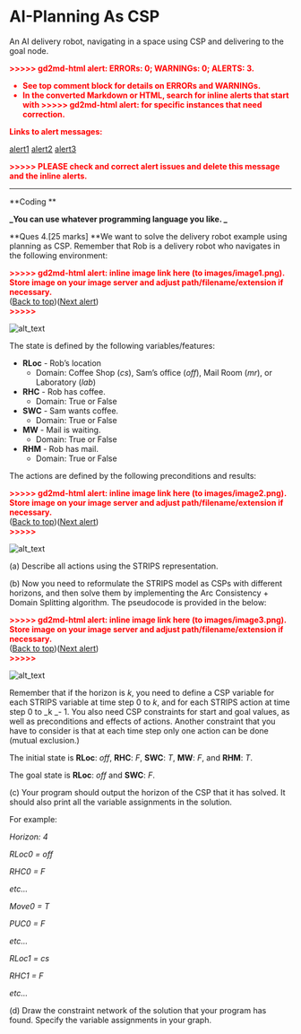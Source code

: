 # AI-Planning As CSP
 An AI delivery robot, navigating in a space using CSP and delivering to the goal node.
<!-- Output copied to clipboard! -->

<!-----

You have some errors, warnings, or alerts. If you are using reckless mode, turn it off to see inline alerts.
* ERRORs: 0
* WARNINGs: 0
* ALERTS: 3

Conversion time: 1.571 seconds.


Using this Markdown file:

1. Paste this output into your source file.
2. See the notes and action items below regarding this conversion run.
3. Check the rendered output (headings, lists, code blocks, tables) for proper
   formatting and use a linkchecker before you publish this page.

Conversion notes:

* Docs to Markdown version 1.0β33
* Wed Nov 09 2022 20:05:30 GMT-0800 (PST)
* Source doc: Untitled document
* This document has images: check for >>>>>  gd2md-html alert:  inline image link in generated source and store images to your server. NOTE: Images in exported zip file from Google Docs may not appear in  the same order as they do in your doc. Please check the images!

----->


<p style="color: red; font-weight: bold">>>>>>  gd2md-html alert:  ERRORs: 0; WARNINGs: 0; ALERTS: 3.</p>
<ul style="color: red; font-weight: bold"><li>See top comment block for details on ERRORs and WARNINGs. <li>In the converted Markdown or HTML, search for inline alerts that start with >>>>>  gd2md-html alert:  for specific instances that need correction.</ul>

<p style="color: red; font-weight: bold">Links to alert messages:</p><a href="#gdcalert1">alert1</a>
<a href="#gdcalert2">alert2</a>
<a href="#gdcalert3">alert3</a>

<p style="color: red; font-weight: bold">>>>>> PLEASE check and correct alert issues and delete this message and the inline alerts.<hr></p>


**Coding **

**_You can use whatever programming language you like. _**

**Ques 4.[25 marks] **We want to solve the delivery robot example using planning as CSP. Remember that Rob is a delivery robot who navigates in the following environment:



<p id="gdcalert1" ><span style="color: red; font-weight: bold">>>>>>  gd2md-html alert: inline image link here (to images/image1.png). Store image on your image server and adjust path/filename/extension if necessary. </span><br>(<a href="#">Back to top</a>)(<a href="#gdcalert2">Next alert</a>)<br><span style="color: red; font-weight: bold">>>>>> </span></p>


![alt_text](images/image1.png "image_tooltip")


The state is defined by the following variables/features:



* **RLoc** - Rob’s location
    * Domain: Coffee Shop (_cs_), Sam’s office (_off_), Mail Room (_mr_), or Laboratory (_lab_)
* **RHC** - Rob has coffee.
    * Domain: True or False
* **SWC** - Sam wants coffee.
    * Domain: True or False
* **MW** - Mail is waiting.
    * Domain: True or False
* **RHM** - Rob has mail.
    * Domain: True or False

The actions are defined by the following preconditions and results:



<p id="gdcalert2" ><span style="color: red; font-weight: bold">>>>>>  gd2md-html alert: inline image link here (to images/image2.png). Store image on your image server and adjust path/filename/extension if necessary. </span><br>(<a href="#">Back to top</a>)(<a href="#gdcalert3">Next alert</a>)<br><span style="color: red; font-weight: bold">>>>>> </span></p>


![alt_text](images/image2.png "image_tooltip")


(a) Describe all actions using the STRIPS representation.

(b) Now you need to reformulate the STRIPS model as CSPs with different horizons, and then solve them by implementing the Arc Consistency + Domain Splitting algorithm. The pseudocode is provided in the below:



<p id="gdcalert3" ><span style="color: red; font-weight: bold">>>>>>  gd2md-html alert: inline image link here (to images/image3.png). Store image on your image server and adjust path/filename/extension if necessary. </span><br>(<a href="#">Back to top</a>)(<a href="#gdcalert4">Next alert</a>)<br><span style="color: red; font-weight: bold">>>>>> </span></p>


![alt_text](images/image3.png "image_tooltip")


Remember that if the horizon is _k_, you need to define a CSP variable for each STRIPS variable at time step 0 to _k_, and for each STRIPS action at time step 0 to _k _- 1. You also need CSP constraints for start and goal values, as well as preconditions and effects of actions. Another constraint that you have to consider is that at each time step only one action can be done (mutual exclusion.)

The initial state is **RLoc**: _off_, **RHC**: _F_, **SWC**: _T_, **MW**: _F_, and **RHM**: _T_.

The goal state is **RLoc**: _off_ and **SWC**: _F_.

(c) Your program should output the horizon of the CSP that it has solved. It should also print all the variable assignments in the solution.

For example:

_Horizon: 4_

_RLoc0 = off_

_RHC0 = F_

_etc…_

_Move0 = T_

_PUC0 = F_

_etc…_

_RLoc1 = cs_

_RHC1 = F_

_etc…_

(d) Draw the constraint network of the solution that your program has found. Specify the variable assignments in your graph.

